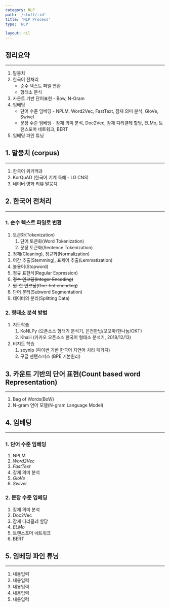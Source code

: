 ```yaml
---
category: NLP
path: '/stuff/:id'
title: 'NLP Process'
type: 'NLP'

layout: nil
---
```


## 정리요약
* * *
1. 말뭉치
2. 한국어 전처리
    * 순수 텍스트 파일 변환
    * 형태소 분석
3. 카운트 기반 단어표현 - Bow, N-Gram
4. 임베딩
    * 단어 수준 임베딩 - NPLM, Word2Vec, FastText, 잠재 의미 분석, GloVe, Swivel
    * 문장 수준 임베딩 - 잠재 의미 분석, Doc2Vec, 잠재 디리클레 할당, ELMo, 트랜스포머 네트워크, BERT
5. 임베딩 파인 튜닝


## 1. 말뭉치 (corpus)
* * * 
1. 한국어 위키백과
2. KorQuAD (한국어 기계 독해 - LG CNS)
3. 네이버 영화 리뷰 말뭉치

## 2. 한국어 전처리
* * *
### 1. 순수 텍스트 파일로 변환
1. 토큰화(Tokenization)
    1. 단어 토큰화(Word Tokenization)
    2. 문장 토큰화(Sentence Tokenization)
2. 정제(Cleaning), 정규화(Normalization)
3. 어간 추출(Stemming), 표제어 추출(Lemmatization)
4. 불용어(Stopword)
5. 정규 표현식(Regular Expression)
6. ~~정수 인코딩(Integer Encoding)~~
7. ~~원-핫 인코딩(One-hot encoding)~~
8. 단어 분리(Subword Segmentation)
9. 데이터의 분리(Splitting Data)

### 2. 형태소 분석 방법
1. 지도학습
     1. KoNLPy (오픈소스 형태기 분석기, 은전한닙/꼬꼬마/한나눔/OKT)
     2. Khaiii (카카오 오픈소스 한국어 형태소 분석기, 2018/12/13)
2. 비지도 학습
     1. soynlp (파이썬 기반 한국어 자연어 처리 패키지)
     2. 구글 센텐스피스 (BPE 기본원리)

## 3. 카운트 기반의 단어 표현(Count based word Representation)
* * *
1. Bag of Words(BoW)
2. N-gram 언어 모델(N-gram Language Model) 

## 4. 임베딩
* * * 
### 1. 단어 수준 임베딩
1. NPLM
2. *Word2Vec*
3. *FastText*
4. 잠재 의미 분석
5. *GloVe*
6. *Swivel*

### 2. 문장 수준 임베딩
1. 잠재 의미 분석
2. Doc2Vec
3. 잠재 디리클레 할당
4. *ELMo*
5. 트랜스포머 네트워크
6. BERT

## 5. 임베딩 파인 튜닝
* * *
1. 내용입력
2. 내용입력
3. 내용입력
4. 내용입력
5. 내용입력
